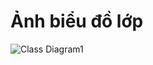 # Ảnh biểu đồ lớp
![Class Diagram1](https://github.com/user-attachments/assets/f98b9186-fc59-400c-b77e-9daa3a2fde77)
